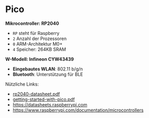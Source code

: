 # Pico 

**Mikrocontroller: RP2040**
- `RP` steht für Raspberry
- `2` Anzahl der Prozessoren
- `0` ARM-Architektur M0+
- `4` Speicher: 264KB SRAM

**W-Modell: Infineon CYW43439**
- **Eingebautes WLAN**: 802.11 b/g/n
- **Bluetooth**: Unterstützung für BLE

Nützliche Links:
 * [rp2040-datasheet.pdf](https://datasheets.raspberrypi.com/rp2040/rp2040-datasheet.pdf)
 * [getting-started-with-pico.pdf](https://datasheets.raspberrypi.com/pico/getting-started-with-pico.pdf)
 * <https://datasheets.raspberrypi.com>
 * <https://www.raspberrypi.com/documentation/microcontrollers>
